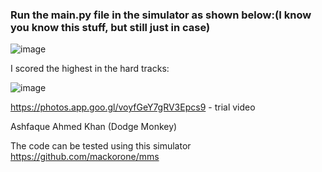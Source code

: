 ### Run the main.py file in the simulator as shown below:(I know you know this stuff, but still just in case)

![image](https://user-images.githubusercontent.com/42895491/109203617-62d29880-77ca-11eb-962c-a02f05ebed30.png)

I scored the highest in the hard tracks:

![image](https://user-images.githubusercontent.com/42895491/127316461-826a0054-7edb-4129-9004-c1426e78efbe.png)



 https://photos.app.goo.gl/voyfGeY7gRV3Epcs9 - trial video


Ashfaque Ahmed Khan (Dodge Monkey)

The code can be tested using this simulator https://github.com/mackorone/mms
